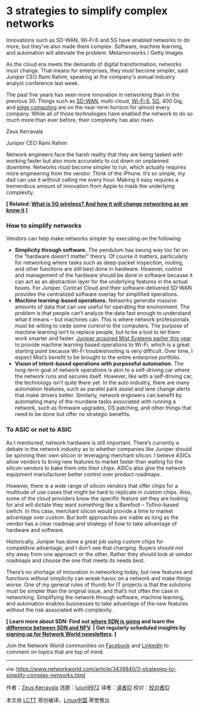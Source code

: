 [#]: collector: (lujun9972)
[#]: translator: ( )
[#]: reviewer: ( )
[#]: publisher: ( )
[#]: url: ( )
[#]: subject: (3 strategies to simplify complex networks)
[#]: via: (https://www.networkworld.com/article/3438840/3-strategies-to-simplify-complex-networks.html)
[#]: author: (Zeus Kerravala https://www.networkworld.com/author/Zeus-Kerravala/)

3 strategies to simplify complex networks
======
Innovations such as SD-WAN, Wi-Fi 6 and 5G have enabled networks to do more, but they’ve also made them complex. Software, machine learning, and automation will alleviate the problem.
Metamorworks / Getty Images

As the cloud era meets the demands of digital transformation, networks must change. That means for enterprises, they must become simpler, said Juniper CEO Rami Rahim, speaking at the company's annual industry analyst conference last week.

The past five years has seen more innovation in networking than in the previous 30. Things such as [SD-WAN][1], multi-cloud, [Wi-Fi 6][2], [5G][3], 400 Gig, and [edge computing][4] are on the near-term horizon for almost every company. While all of those technologies have enabled the network to do so much more than ever before, their complexity has also risen.

[][5] Zeus Kerravala

Juniper CEO Rami Rahim

Network engineers face the harsh reality that they are being tasked with working faster but also more accurately to cut down on unplanned downtime. Networks must become simpler to run, which actually requires more engineering from the vendor. Think of the iPhone. It’s so simple, my dad can use it without calling me every hour. Making it easy requires a tremendous amount of innovation from Apple to mask the underlying complexity.

**[ Related: [What is 5G wireless? And how it will change networking as we know it][6] ]**

### How to simplify networks

Vendors can help make networks simpler by executing on the following:

  * **Simplicity through software.** The pendulum has swung way too far on the “hardware doesn’t matter” theory. Of course it matters, particularly for networking where tasks such as deep-packet inspection, routing, and other functions are still best done in hardware. However, control and management of the hardware should be done in software because it can act as an abstraction layer for the underlying features in the actual boxes. For Juniper, Contrail Cloud and their software-delivered SD-WAN provides the centralized software overlay for simplified operations.
  * **Machine learning-based operations.** Networks generate massive amounts of data that can use useful for operating the environment. The problem is that people can’t analyze the data fast enough to understand what it means – but machines can. This is where network professionals must be willing to cede some control to the computers. The purpose of machine learning isn’t to replace people, but to be a tool to let them work smarter and faster. [Juniper acquired Mist Systems earlier this year][7] to provide machine learning based operations to Wi-Fi, which is a great starting point because Wi-Fi troubleshooting is very difficult. Over time, I expect Mist’s benefit to be brought to the entire enterprise portfolio.
  * **Vision of intent-based operations with purposeful automation.** The long-term goal of network operations is akin to a self-driving car where the network runs and secures itself. However, like with a self-driving car, the technology isn’t quite there yet. In the auto industry, there are many automation features, such as parallel park assist and lane change alerts that make drivers better. Similarly, network engineers can benefit by automating many of the mundane tasks associated with running a network, such as firmware upgrades, OS patching, and other things that need to be done but offer no strategic benefits.



### To ASIC or not to ASIC

As I mentioned, network hardware is still important. There’s currently a debate in the network industry as to whether companies like Juniper should be spinning their own silicon or leveraging merchant silicon. I believe ASICs allow vendors to bring new features to market faster than waiting for the silicon vendors to bake them into their chips. ASICs also give the network equipment manufacturer better control over product roadmaps.

However, there is a wide range of silicon vendors that offer chips for a multitude of use cases that might be hard to replicate in custom chips. Also, some of the cloud providers know the specific feature set they are looking for and will dictate they want something like a Barefoot – Tofino-based switch. In this case, merchant silicon would provide a time to market advantage over custom. But both approaches are viable as long as the vendor has a clear roadmap and strategy of how to take advantage of hardware and software.

Historically, Juniper has done a great job using custom chips for competitive advantage, and I don’t see that changing. Buyers should not shy away from one approach or the other. Rather they should look at vendor roadmaps and choose the one that meets its needs best.

There’s no shortage of innovation in networking today, but new features and functions without simplicity can wreak havoc on a network and make things worse. One of my general rules of thumb for IT projects is that the solutions must be simpler than the original issue, and that’s not often the case in networking. Simplifying the network through software, machine learning, and automation enables businesses to take advantage of the new features without the risk associated with complexity.

**[ Learn more about SDN: Find out [where SDN is going][8] and learn the [difference between SDN and NFV][9]. | Get regularly scheduled insights by [signing up for Network World newsletters][10]. ]**

Join the Network World communities on [Facebook][11] and [LinkedIn][12] to comment on topics that are top of mind.

--------------------------------------------------------------------------------

via: https://www.networkworld.com/article/3438840/3-strategies-to-simplify-complex-networks.html

作者：[Zeus Kerravala][a]
选题：[lujun9972][b]
译者：[译者ID](https://github.com/译者ID)
校对：[校对者ID](https://github.com/校对者ID)

本文由 [LCTT](https://github.com/LCTT/TranslateProject) 原创编译，[Linux中国](https://linux.cn/) 荣誉推出

[a]: https://www.networkworld.com/author/Zeus-Kerravala/
[b]: https://github.com/lujun9972
[1]: https://www.networkworld.com/article/3031279/sd-wan-what-it-is-and-why-you-ll-use-it-one-day.html
[2]: https://www.networkworld.com/article/3311921/wi-fi-6-is-coming-to-a-router-near-you.html
[3]: https://www.networkworld.com/article/3203489/what-is-5g-how-is-it-better-than-4g.html
[4]: https://www.networkworld.com/article/3224893/what-is-edge-computing-and-how-it-s-changing-the-network.html
[5]: https://images.idgesg.net/images/article/2019/09/juniper-ceo-rami-rahim-100811037-orig.jpg
[6]: https://www.networkworld.com/article/3203489/lan-wan/what-is-5g-wireless-networking-benefits-standards-availability-versus-lte.html
[7]: https://www.networkworld.com/article/3353042/juniper-grabs-mist-for-wireless-ai-cloud-service-delivery-technology.html
[8]: https://www.networkworld.com/article/3209131/lan-wan/what-sdn-is-and-where-its-going.html
[9]: https://www.networkworld.com/article/3206709/lan-wan/what-s-the-difference-between-sdn-and-nfv.html
[10]: https://www.networkworld.com/newsletters/signup.html
[11]: https://www.facebook.com/NetworkWorld/
[12]: https://www.linkedin.com/company/network-world

